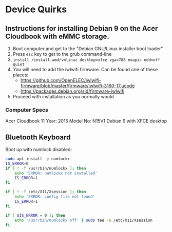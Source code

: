 # Device Quirks

## Instructions for installing Debian 9 on the Acer Cloudbook with eMMC storage.
1. Boot computer and get to the "Debian GNU/Linux installer boot loader"
2. Press `esc` key to get to the grub command-line
3. `install /install.amd/vmlinuz desktop=xfce vga=788 noapic edd=off quiet`
4. You will need to add the iwlwifi firmware. Can be found one of these places:
    * https://github.com/OpenELEC/iwlwifi-firmware/blob/master/firmware/iwlwifi-3160-17.ucode
    * https://packages.debian.org/sid/firmware-iwlwifi
5. Proceed with installation as you normally would

### Computer Specs
Acer Cloudbook 11
Year: 2015
Model No: N15V1
Debian 9 with XFCE desktop


## Bluetooth Keyboard
Boot up with numlock disabled:
```bash
sudo apt install -y numlockx
IS_ERROR=0
if [ ! -f /usr/bin/numlockx ]; then
    echo 'ERROR: numlockx not installed'
    IS_ERROR=1
fi

if [ ! -f /etc/X11/Xsession ]; then
    echo 'ERROR: config file not found'
    IS_ERROR=1
fi

if [ $IS_ERROR = 0 ]; then 
    echo '/usr/bin/numlockx off' | sudo tee -a /etc/X11/Xsession
fi
```
